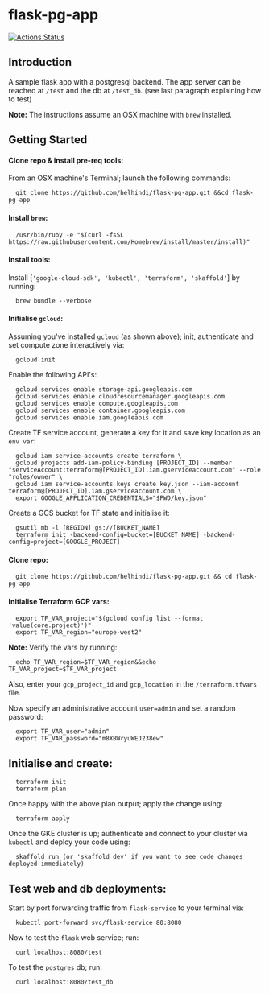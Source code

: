 # flask-pg-app
[![Actions Status](https://xxx.execute-api.us-west-2.amazonaws.com/production/badge/helhindi/flask-pg-app)](https://xxx.execute-api.us-west-2.amazonaws.com/production/results/helhindi/flask-pg-app)
## Introduction
A sample flask app with a postgresql backend. The app server can be reached at `/test` and the db at `/test_db`. (see last paragraph explaining how to test)

**Note:** The instructions assume an OSX machine with `brew` installed.

## Getting Started

#### Clone repo & install pre-req tools:
From an OSX machine's Terminal; launch the following commands:
```
  git clone https://github.com/helhindi/flask-pg-app.git &&cd flask-pg-app
```

#### Install `brew`:
```
  /usr/bin/ruby -e "$(curl -fsSL https://raw.githubusercontent.com/Homebrew/install/master/install)"
```
#### Install tools:
Install [`'google-cloud-sdk', 'kubectl', 'terraform', 'skaffold'`] by running:
```
  brew bundle --verbose
```

#### Initialise `gcloud`:
Assuming you've installed `gcloud` (as shown above); init, authenticate and set compute zone interactively via:
```
  gcloud init
```

Enable the following API's:
```
  gcloud services enable storage-api.googleapis.com
  gcloud services enable cloudresourcemanager.googleapis.com
  gcloud services enable compute.googleapis.com
  gcloud services enable container.googleapis.com
  gcloud services enable iam.googleapis.com
```

Create TF service account, generate a key for it and save key location as an `env var`:
```
  gcloud iam service-accounts create terraform \
  gcloud projects add-iam-policy-binding [PROJECT_ID] --member "serviceAccount:terraform@[PROJECT_ID].iam.gserviceaccount.com" --role "roles/owner" \
  gcloud iam service-accounts keys create key.json --iam-account terraform@[PROJECT_ID].iam.gserviceaccount.com \
  export GOOGLE_APPLICATION_CREDENTIALS="$PWD/key.json"
```

Create a GCS bucket for TF state and initialise it:
```
  gsutil mb -l [REGION] gs://[BUCKET_NAME]
  terraform init -backend-config=bucket=[BUCKET_NAME] -backend-config=project=[GOOGLE_PROJECT]
```
#### Clone repo:
```
  git clone https://github.com/helhindi/flask-pg-app.git && cd flask-pg-app
```

#### Initialise Terraform GCP vars:
```
  export TF_VAR_project="$(gcloud config list --format 'value(core.project)')"
  export TF_VAR_region="europe-west2"
```
**Note:** Verify the vars by running:
```
  echo TF_VAR_region=$TF_VAR_region&&echo TF_VAR_project=$TF_VAR_project
```

Also, enter your `gcp_project_id` and `gcp_location` in the `/terraform.tfvars` file.

Now specify an administrative account `user=admin` and set a random password:
```
  export TF_VAR_user="admin"
  export TF_VAR_password="m8XBWryuWEJ238ew"
```

## Initialise and create:
```
  terraform init
  terraform plan
```
Once happy with the above plan output; apply the change using:
```
  terraform apply
```
Once the GKE cluster is up; authenticate and connect to your cluster via `kubectl` and deploy your code using:
```
  skaffold run (or 'skaffold dev' if you want to see code changes deployed immediately)
```

## Test web and db deployments:
Start by port forwarding traffic from `flask-service` to your terminal via:
```
  kubectl port-forward svc/flask-service 80:8080
```
Now to test the `flask` web service; run:
```
  curl localhost:8080/test
```
To test the `postgres` db; run:
```
  curl localhost:8080/test_db
```
